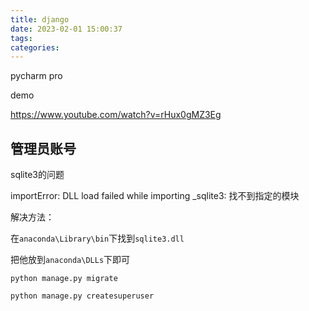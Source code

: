 ```yaml
---
title: django
date: 2023-02-01 15:00:37
tags:
categories:
---
```




pycharm pro



demo

https://www.youtube.com/watch?v=rHux0gMZ3Eg



## 管理员账号

sqlite3的问题

importError: DLL load failed while importing _sqlite3: 找不到指定的模块



解决方法：

在`anaconda\Library\bin`下找到`sqlite3.dll`

把他放到`anaconda\DLLs`下即可



```
python manage.py migrate
```

```
python manage.py createsuperuser
```


